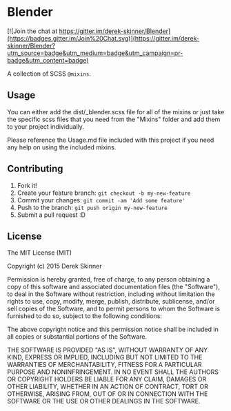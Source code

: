 # Blender

[![Join the chat at https://gitter.im/derek-skinner/Blender](https://badges.gitter.im/Join%20Chat.svg)](https://gitter.im/derek-skinner/Blender?utm_source=badge&utm_medium=badge&utm_campaign=pr-badge&utm_content=badge)

A collection of SCSS `@mixins`.

## Usage

You can either add the dist/_blender.scss file for all of the mixins or just take the specific scss files that you need from the "Mixins" folder and add them to your project individually.

Please reference the Usage.md file included with this project if you need any help on using the included mixins. 


## Contributing

1. Fork it!
2. Create your feature branch: `git checkout -b my-new-feature`
3. Commit your changes: `git commit -am 'Add some feature'`
4. Push to the branch: `git push origin my-new-feature`
5. Submit a pull request :D

## License

The MIT License (MIT)

Copyright (c) 2015 Derek Skinner

Permission is hereby granted, free of charge, to any person obtaining a copy
of this software and associated documentation files (the "Software"), to deal
in the Software without restriction, including without limitation the rights
to use, copy, modify, merge, publish, distribute, sublicense, and/or sell
copies of the Software, and to permit persons to whom the Software is
furnished to do so, subject to the following conditions:

The above copyright notice and this permission notice shall be included in all
copies or substantial portions of the Software.

THE SOFTWARE IS PROVIDED "AS IS", WITHOUT WARRANTY OF ANY KIND, EXPRESS OR
IMPLIED, INCLUDING BUT NOT LIMITED TO THE WARRANTIES OF MERCHANTABILITY,
FITNESS FOR A PARTICULAR PURPOSE AND NONINFRINGEMENT. IN NO EVENT SHALL THE
AUTHORS OR COPYRIGHT HOLDERS BE LIABLE FOR ANY CLAIM, DAMAGES OR OTHER
LIABILITY, WHETHER IN AN ACTION OF CONTRACT, TORT OR OTHERWISE, ARISING FROM,
OUT OF OR IN CONNECTION WITH THE SOFTWARE OR THE USE OR OTHER DEALINGS IN THE
SOFTWARE.